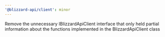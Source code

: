 ```yaml
---
'@blizzard-api/client': minor
---
```


Remove the unnecessary IBlizzardApiClient interface that only held partial information about the functions implemented in the BlizzardApiClient class
